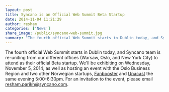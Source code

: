```yaml
---
layout: post
title: Syncano is an Official Web Summit Beta Startup
date: 2014-11-04 11:21:29
author: resham
categories: ['News']
share_image: /public/syncano-web-summit.jpg
summary: "The fourth official Web Summit starts in Dublin today, and Syncano team is re-uniting from our different offices (Warsaw, Oslo, and New York City) to attend as their official Beta startup. We’ll be exhibiting on Wednesday, November 5, 2014, as well as hosting an event with the Oslo Business Region and two other Norwegian startups, Fanbooster and Unacast the same evening 5:00-6:30pm. For an invitation to the event, please email resham.parikh@syncano.com."
---
```

The fourth official Web Summit starts in Dublin today, and Syncano team is re-uniting from our different offices (Warsaw, Oslo, and New York City) to attend as their official Beta startup. We'll be exhibiting on Wednesday, November 5, 2014, as well as hosting an event with the Oslo Business Region and two other Norwegian startups, <a href="http://web.fanbooster.com/" target="_blank">Fanbooster</a> and <a href="http://www.unacast.com/" target="_blank">Unacast</a> the same evening 5:00-6:30pm. For an invitation to the event, please email <a href="mailto:resham.parikh@syncano.com" target="_blank">resham.parikh@syncano.com.</a>